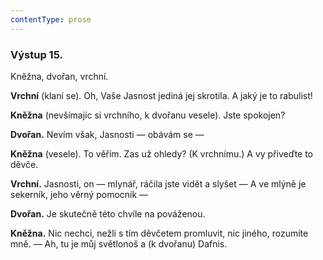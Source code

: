 ```yaml
---
contentType: prose
---
```


### Výstup 15.

Kněžna, dvořan, vrchní.

**Vrchní** (klaní se). Oh, Vaše Jasnost jediná jej skrotila. A jaký je to rabulist!

**Kněžna** (nevšímajíc si vrchního, k dvořanu vesele). Jste spokojen?

**Dvořan.** Nevím však, Jasnosti — obávám se —

**Kněžna** (vesele). To věřím. Zas už ohledy? (K vrchnímu.) A vy přiveďte to děvče.

**Vrchní.** Jasnosti, on — mlynář, ráčila jste vidět a slyšet — A ve mlýně je sekerník, jeho věrný pomocník —

**Dvořan.** Je skutečně této chvíle na pováženou.

**Kněžna.** Nic nechci, nežli s tím děvčetem promluvit, nic jiného, rozumíte mně. — Ah, tu je můj světlonoš a (k dvořanu) Dafnis.
